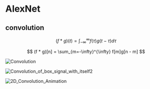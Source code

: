 # AlexNet  
## convolution  

$$ (f * g)(t) = \int_{-\infty}^{\infty} f(\tau) g(t - \tau) d\tau $$

$$ (f * g)[n] = \sum_{m=-\infty}^{\infty} f[m]g[n - m] $$  

![Convolution](https://github.com/wszwr003/MyNoteBook/assets/11247830/8904a47b-6a21-425e-ad09-66ec5bb9f9bf)

![Convolution_of_box_signal_with_itself2](https://github.com/wszwr003/MyNoteBook/assets/11247830/0d04ea74-6b79-4686-9e86-e9ec15618f15)

![2D_Convolution_Animation](https://github.com/wszwr003/MyNoteBook/assets/11247830/c1284a66-e62c-4251-b8c6-ca0ac9e75a25)
